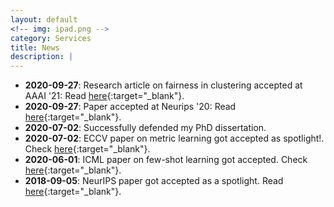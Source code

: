 ```yaml
---
layout: default
<!-- img: ipad.png -->
category: Services
title: News
description: |
---
```

 - **2020-09-27**: Research article on fairness in clustering accepted at AAAI '21: Read [here](https://arxiv.org/pdf/1906.08207.pdf){:target="_blank"}.
 - **2020-09-27**: Paper accepted at Neurips '20: Read [here](https://arxiv.org/pdf/2008.11297.pdf){:target="_blank"}.
 - **2020-07-02**: Successfully defended my PhD dissertation.
 - **2020-07-02**: ECCV paper on metric learning got accepted as spotlight!. Check [here](https://arxiv.org/pdf/2003.08983.pdf){:target="_blank"}.
 - **2020-06-01**: ICML paper on few-shot learning got accepted. Check [here](https://arxiv.org/pdf/2006.15486.pdf){:target="_blank"}.
 - **2018-09-05**: NeurIPS paper got accepted as a spotlight. Read [here](https://arxiv.org/pdf/1810.13044.pdf){:target="_blank"}.
 <!-- - **2017-09-05**: Defended PhD thesis proposal successfully. -->
 <!-- - **2016-05-01**: Started PhD studies supervised by [Prof. Ismail Ben Ayed](https://profs.etsmtl.ca/ibenayed/). -->
